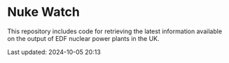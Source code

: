 # Nuke Watch

This repository includes code for retrieving the latest information available on the output of EDF nuclear power plants in the UK.

Last updated: 2024-10-05 20:13